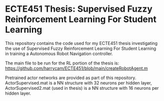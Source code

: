 # ECTE451 Thesis: Supervised Fuzzy Reinforcement Learning For Student Learning

This repository contains the code used for my ECTE451 thesis investigating the use of Supervised Fuzzy Reinforcement Learning For Student Learning in training a Autonomous Robot Navigation controller.

The main file to be run for the RL portion of the thesis is: https://github.com/harrycam/ECTE451/blob/main/createRobotAgent.m

Pretrained actor networks are provided as part of this repository. ActorSupervised.mat is a NN structure with 32 neurons per hidden layer, ActorSupervised2.mat (used in thesis) is a NN structure with 16 neurons per hidden layer.
